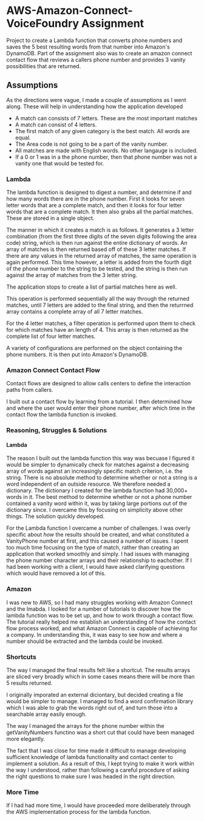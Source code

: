 # AWS-Amazon-Connect-VoiceFoundry Assignment

Project to create a Lambda function that converts phone numbers and saves the 5 best resulting words from that number into Amazon's DynamoDB. Part of the assignment also was to create an amazon connect contact flow that reviews a callers phone number and provides 3 vanity possibilities that are returned.

## Assumptions

As the directions were vague, I made a couple of assumptions as I went along. These will help in understanding how the application developed

 * A match can consists of 7 letters. These are the most important matches
 * A match can consist of 4 letters.
 * The first match of any given category is the best match. All words are equal.
 * The Area code is not going to be a part of the vanity number.
 * All matches are made with English words. No other langauge is included.
 * If a 0 or 1 was in a the phone number, then that phone number was not a vanity one that would be tested for.


### Lambda

The lambda function is designed to digest a number, and determine if and how many words there are in the phone number. First it looks for seven letter words that are a complete match, and then it looks for four letter words that are a complete match. It then also grabs all the partial matches. These are stored in a single object.

The manner in which it creates a match is as follows. It generates a 3 letter combination (from the first three digits of the seven digits following the area code) string, which is then run against the entire dictionary of words. An array of matches is then returned based off of these 3 letter matches. If there are any values in the returned array of matches, the same operation is again performed. This time however, a letter is added from the fourth digit of the phone number to the string to be tested, and the string is then run against the array of matches from the 3 letter string.

The application stops to create a list of partial matches here as well.

This operation is performed sequentially all the way through the returned matches, until 7 letters are added to the final string, and then the returrned array contains a complete array of all 7 letter matches.

For the 4 letter matches, a filter operation is performed upon them to check for which matches have an length of 4. This array is then returned as the complete list of four letter matches.

A variety of configurations are performed on the object containing the phone numbers. It is then put into Amazon's DynamoDB.

### Amazon Connect Contact Flow

Contact flows are designed to allow calls centers to define the interaction paths from callers.

I built out a contact flow by learning from a tutorial. I then determined how and where the user would enter their phone number, after which time in the contact flow the lambda function is invoked.


### Reasoning, Struggles & Solutions

#### Lambda

The reason I built out the lambda function this way was becuase I figured it would be simpler to dynamically check for matches against a decreasing array of words against an increasingly specific match criterion, i.e. the string. There is no absolute method to determine whether or not a string is a word independent of an outside resource. We therefore needed a dictionary. The dictionary I created for the lambda function had 30,000+ words in it. The best method to determine whether or not a phone number contained a vanity word within it, was by taking large portions out of the dictionary since. I overcame this by focusing on simplicity above other things. The solution quickly developed.

For the Lambda function I overcame a number of challenges.  I was overly specific about _how_ the results should be created, and what constituted a VanityPhone number at first, and this caused a number of issues. I spent too much time focusing on the type of match, rather than creating an application that worked smoothly and simply. I had issues with managing the phone number character arrays and their relationship to eachother. If I had been working with a client, I would have asked clarifying questions which would have removed a lot of this.


### Amazon

I was new to AWS, so I had many struggles working with Amazon Connect and the lmabda. I looked for a number of tutorials to discover how the lambda function was to be set up, and how to work through a contact flow. The tutorial really helped me establish an understanding of how the contact flow process worked, and what Amazon Connect is capable of achieving for a company. In understanding this, it was easy to see how and where a number should be extracted and the lambda could be invoked.


### Shortcuts

The way I managed the final results felt like a shortcut. The results arrays are sliced very broadly which in some cases means there will be more than 5 results returned.

I originally imporated an external diciontary, but decided creating a file would be simpler to manage. I managed to find a word confirmation library which I was able to grab the words right out of, and turn those into a searchable array easily enough.

The way I managed the arrays for the phone number within the getVanityNumbers functino was a short cut that could have been managed more elegantly.

The fact that I was close for time made it difficult to manage developing sufficient knowledge of lambda functionality and contact center to implement a solution. As a result of this, I kept trying to make it work within the way I understood, rather than following a careful procedure of asking the right questions to make sure I was headed in the right direction.


### More Time
If I had had more time, I would have proceeded more deliberately through the AWS implementation process for the lambda function.
